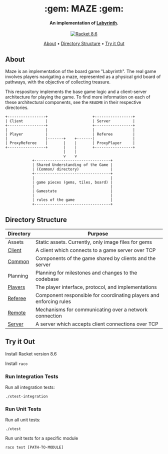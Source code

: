 <h1 align="center">
  :gem: MAZE :gem:
</h1>

<h4 align="center">An implementation of <a href="https://en.wikipedia.org/wiki/Labyrinth_(board_game)">Labyrinth</a>.</h4>

<p align="center">
  <a href="https://racket-lang.org">
    <img src="https://img.shields.io/badge/racket-8.6-blue"
         alt="Racket 8.6">
</p>

<p align="center">
  <a href="#about">About</a> •
  <a href="#directory-structure">Directory Structure</a> •
  <a href="#try-it-out">Try it Out</a>
</p>

## About

Maze is an implementation of the board game "Labyrinth". The real game involves players navigating a maze, represented as a physical grid board of pathways, with the objective of collecting treasure.

This respository implements the base game logic and a client-server architecture for playing the game. To find more information on each of these architectural components, see the `README` in their respective directories.

```
+-----------------+                    +-----------------+
| Client          |                    | Server          |
+-----------------+                    +-----------------+
|                 |                    |                 |
| Player          |                    | Referee         |
|                 |-------+    +-------|                 |
| ProxyReferee    |       |    |       | ProxyPlayer     |
+-----------------+       |    |       +-----------------+
                          |    |
                          v    v
            +----------------------------------+
            | Shared Understanding of the Game |
            | (Common/ directory)              |
            +----------------------------------+
            |                                  |
            | game pieces (gems, tiles, board) |
            |                                  |
            | Gamestate                        |
            |                                  |
            | rules of the game                |
            +----------------------------------+
```

## Directory Structure

| Directory | Purpose |
| --------- | ------- |
| Assets | Static assets. Currently, only image files for gems |
| [Client](Maze/Client/README.md) | A client which connects to a game server over TCP |
| [Common](Maze/Common/README.md) | Components of the game shared by clients and the server |
| Planning | Planning for milestones and changes to the codebase |
| [Players](Maze/Players/README.md) | The player interface, protocol, and implementations |
| [Referee](Maze/Referee/README.md) | Component responsible for coordinating players and enforcing rules |
| [Remote](Maze/Remote/README.md) | Mechanisms for communicating over a network connection |
| [Server](Maze/Server/README.md) | A server which accepts client connections over TCP | 


## Try it Out

Install Racket version 8.6

Install `raco`

### Run Integration Tests

Run all integration tests:

```
./xtest-integration
```

### Run Unit Tests

Run all unit tests:

```
./xtest
```

Run unit tests for a specific module

```
raco test [PATH-TO-MODULE]
```

